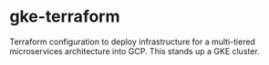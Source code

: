 # gke-terraform
Terraform configuration to deploy infrastructure for a multi-tiered microservices architecture into GCP. This stands up a GKE cluster. 
